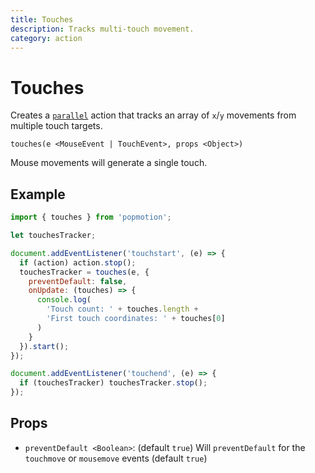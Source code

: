 ```yaml
---
title: Touches
description: Tracks multi-touch movement.
category: action
---
```


# Touches

Creates a [`parallel`](/api/parallel) action that tracks an array of `x`/`y` movements from multiple touch targets.

`touches(e <MouseEvent | TouchEvent>, props <Object>)`

Mouse movements will generate a single touch.

## Example

```javascript
import { touches } from 'popmotion';

let touchesTracker;

document.addEventListener('touchstart', (e) => {
  if (action) action.stop();
  touchesTracker = touches(e, {
    preventDefault: false,
    onUpdate: (touches) => {
      console.log(
        'Touch count: ' + touches.length +
        'First touch coordinates: ' + touches[0]
      )
    }
  }).start();
});

document.addEventListener('touchend', (e) => {
  if (touchesTracker) touchesTracker.stop();
});
```

## Props

- `preventDefault <Boolean>`: (default `true`) Will `preventDefault` for the `touchmove` or `mousemove` events (default `true`)
